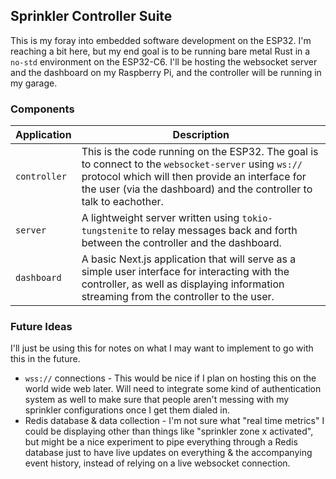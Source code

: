 ## Sprinkler Controller Suite

This is my foray into embedded software development on the ESP32. I'm reaching a bit here, but my end goal is to be running bare metal Rust in a `no-std` environment on the ESP32-C6. I'll be hosting the websocket server and the dashboard on my Raspberry Pi, and the controller will be running in my garage.

### Components

| Application        | Description                                                                                                                                                                                                                   |
| ------------------ | ----------------------------------------------------------------------------------------------------------------------------------------------------------------------------------------------------------------------------- |
| `controller`       | This is the code running on the ESP32. The goal is to connect to the `websocket-server` using `ws://` protocol which will then provide an interface for the user (via the dashboard) and the controller to talk to eachother. |
| `server` | A lightweight server written using `tokio-tungstenite` to relay messages back and forth between the controller and the dashboard.                                                                                             |
| `dashboard`        | A basic Next.js application that will serve as a simple user interface for interacting with the controller, as well as displaying information streaming from the controller to the user.                                      |

### Future Ideas

I'll just be using this for notes on what I may want to implement to go with this in the future.

- `wss://` connections - This would be nice if I plan on hosting this on the world wide web later. Will need to integrate some kind of authentication system as well to make sure that people aren't messing with my sprinkler configurations once I get them dialed in.
- Redis database & data collection - I'm not sure what "real time metrics" I could be displaying other than things like "sprinkler zone x activated", but might be a nice experiment to pipe everything through a Redis database just to have live updates on everything & the accompanying event history, instead of relying on a live websocket connection.
